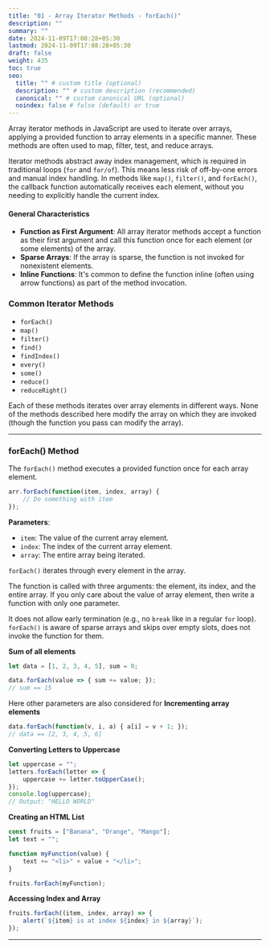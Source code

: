 ```yaml
---
title: "01 - Array Iterator Methods - forEach()"
description: ""
summary: ""
date: 2024-11-09T17:08:28+05:30
lastmod: 2024-11-09T17:08:28+05:30
draft: false
weight: 435
toc: true
seo:
  title: "" # custom title (optional)
  description: "" # custom description (recommended)
  canonical: "" # custom canonical URL (optional)
  noindex: false # false (default) or true
---
```




Array iterator methods in JavaScript are used to iterate over arrays, applying a provided function to array elements in a specific manner. These methods are often used to map, filter, test, and reduce arrays.

Iterator methods abstract away index management, which is required in traditional loops (`for` and `for/of`). This means less risk of off-by-one errors and manual index handling. In methods like `map()`, `filter()`, and `forEach()`, the callback function automatically receives each element, without you needing to explicitly handle the current index.

#### General Characteristics

- **Function as First Argument**: All array iterator methods accept a function as their first argument and call this function once for each element (or some elements) of the array.
- **Sparse Arrays**: If the array is sparse, the function is not invoked for nonexistent elements.
- **Inline Functions**: It's common to define the function inline (often using arrow functions) as part of the method invocation.

### **Common Iterator Methods**

- `forEach()`
- `map()`
- `filter()`
- `find()`
- `findIndex()`
- `every()`
- `some()`
- `reduce()`
- `reduceRight()`

Each of these methods iterates over array elements in different ways. None of the methods described here modify the array on which they are invoked (though the function you pass can modify the array).


---

### forEach() Method

The `forEach()` method executes a provided function once for each array element.

```js
arr.forEach(function(item, index, array) {
    // Do something with item
});
```

**Parameters**:
- `item`: The value of the current array element.
- `index`: The index of the current array element.
- `array`: The entire array being iterated.

`forEach()` iterates through every element in the array.

The function is called with three arguments: the element, its index, and the entire array. If you only care about the value of array element, then write a function with only one parameter.

It does not allow early termination (e.g., no `break` like in a regular `for` loop). `forEach()` is aware of sparse arrays and skips over empty slots, does not invoke the function for them.

**Sum of all elements**
```js
let data = [1, 2, 3, 4, 5], sum = 0;

data.forEach(value => { sum += value; });
// sum == 15
```

Here other parameters are also considered for **Incrementing array elements**
```js
data.forEach(function(v, i, a) { a[i] = v + 1; });
// data == [2, 3, 4, 5, 6]
```

**Converting Letters to Uppercase**
```js
let uppercase = "";
letters.forEach(letter => { 
    uppercase += letter.toUpperCase();
});
console.log(uppercase);  
// Output: "HELLO WORLD"
```

**Creating an HTML List**
```js
const fruits = ["Banana", "Orange", "Mango"];
let text = "";

function myFunction(value) {
    text += "<li>" + value + "</li>";
}

fruits.forEach(myFunction);
```

**Accessing Index and Array**
```js
fruits.forEach((item, index, array) => {
    alert(`${item} is at index ${index} in ${array}`);
});
```

____



